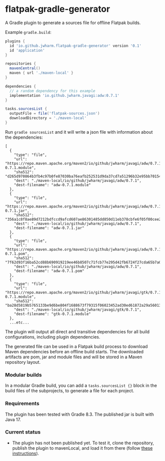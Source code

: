 # flatpak-gradle-generator
A Gradle plugin to generate a sources file for offline Flatpak builds.

Example `gradle.build`:

```groovy
plugins {
  id 'io.github.jwharm.flatpak-gradle-generator' version '0.1'
  id 'application'
}

repositories {
  mavenCentral()
  maven { url './maven-local' }
}

dependencies {
  // a random dependency for this example
  implementation 'io.github.jwharm.javagi:adw:0.7.1'
}

tasks.sourcesList {
  outputFile = file('flatpak-sources.json')
  downloadDirectory = './maven-local'
}
```

Run `gradle sourcesList` and it will write a json file with information 
about the dependencies:

```
[
  {
    "type": "file",
    "url": "https://repo.maven.apache.org/maven2/io/github/jwharm/javagi/adw/0.7.1/adw-0.7.1.module",
    "sha512": "d265d970864b3fb4c97b0fe87030ba76eafb252531d9da37cd7a51296b32e95bb70154f0075f6a0d0bc1e41fbd7f23280bdc6b317a1d5808c5a0c4b3a5ac70b5",
    "dest": "./maven-local/io/github/jwharm/javagi/adw/0.7.1",
    "dest-filename": "adw-0.7.1.module"
  },
  {
    "type": "file",
    "url": "https://repo.maven.apache.org/maven2/io/github/jwharm/javagi/adw/0.7.1/adw-0.7.1.jar",
    "sha512": "356a1c8f8ae89d7212bdfccd9afcd607ae86301485dd850d11eb378cbfe6f05f00cee27be368f907b0b941a065564f7ca3fb7ee18b21f4aaf8bec4d4176ba65a",
    "dest": "./maven-local/io/github/jwharm/javagi/adw/0.7.1",
    "dest-filename": "adw-0.7.1.jar"
  },
  {
    "type": "file",
    "url": "https://repo.maven.apache.org/maven2/io/github/jwharm/javagi/adw/0.7.1/adw-0.7.1.pom",
    "sha512": "7f62d93f16ba52cd88b690919219ee46b8507c71fcb77e295d42fb6724f27cda65b7a04673f35083a68d5f6b00aba4e2ef5cb37967d3c6c1687f92f640680a88",
    "dest": "./maven-local/io/github/jwharm/javagi/adw/0.7.1",
    "dest-filename": "adw-0.7.1.pom"
  },
  {
    "type": "file",
    "url": "https://repo.maven.apache.org/maven2/io/github/jwharm/javagi/gtk/0.7.1/gtk-0.7.1.module",
    "sha512": "ba28d5819b5765133be9d6be804f1688673f79315f06023452ad30ed61872a29a56013e7f24b05129b8c8f6d0d3350c042bc5e9170e005143b7511ba0458b275",
    "dest": "./maven-local/io/github/jwharm/javagi/gtk/0.7.1",
    "dest-filename": "gtk-0.7.1.module"
  },
  ...etc...
```

The plugin will output all direct and transitive dependencies for all 
build configurations, including plugin dependencies.

The generated file can be used in a Flatpak build process to download 
Maven dependencies before an offline build starts. The downloaded 
artifacts are pom, jar and module files and will be stored in a 
Maven repository layout.

### Modular builds
In a modular Gradle build, you can add a `tasks.sourcesList {}` block in 
the build files of the subprojects, to generate a file for each project.

### Requirements
The plugin has been tested with Gradle 8.3. The published jar is built 
with Java 17.

### Current status
- The plugin has not been published yet. To test it, clone the repository, 
  publish the plugin to mavenLocal, and load it from there (follow
  [these instructions](https://elmland.blog/2019/08/10/add-mavenlocal-to-gradle-plugin-resolution/)).
